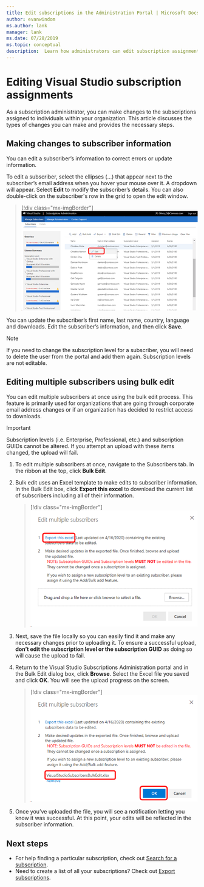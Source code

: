 ```yaml
---
title: Edit subscriptions in the Administration Portal | Microsoft Docs
author: evanwindom
ms.author: lank
manager: lank
ms.date: 07/28/2019
ms.topic: conceptual
description:  Learn how administrators can edit subscription assignments.
---
```


# Editing Visual Studio subscription assignments
As a subscription administrator, you can make changes to the subscriptions assigned to individuals within your organization.  This article discusses the types of changes you can make and provides the necessary steps.

## Making changes to subscriber information
You can edit a subscriber’s information to correct errors or update information.

To edit a subscriber, select the ellipses (…) that appear next to the subscriber’s email address when you hover your mouse over it. A dropdown will appear.  Select **Edit** to modify the subscriber’s details. You can also double-click on the subscriber's row in the grid to open the edit window.
> [!div class="mx-imgBorder"]
> ![Select subscriber to edit](_img/edit-license/select-subscriber.png)

You can update the subscriber’s first name, last name, country, language and downloads. Edit the subscriber’s information, and then click **Save**.

   > [!NOTE]
   > If you need to change the subscription level for a subscriber, you will need to delete the user from the portal and add them again. Subscription levels are not editable.

## Editing multiple subscribers using bulk edit
You can edit multiple subscribers at once using the bulk edit process. This feature is primarily used for organizations that are going through corporate email address changes or if an organization has decided to restrict access to downloads.

   > [!IMPORTANT]
   > Subscription levels (i.e. Enterprise, Professional, etc.) and subscription GUIDs cannot be altered.  If you attempt an upload with these items changed, the upload will fail.

1. To edit multiple subscribers at once, navigate to the Subscribers tab. In the ribbon at the top, click **Bulk Edit**.

2. Bulk edit uses an Excel template to make edits to subscriber information. In the Bulk Edit box, click **Export this excel** to download the current list of subscribers including all of their information.
   > [!div class="mx-imgBorder"]
   > ![Editing a License - Export Bulk Edits List](_img/edit-license/edit-license-bulk-edit-export.png)

3. Next, save the file locally so you can easily find it and make any necessary changes prior to uploading it. To ensure a successful upload, **don’t edit the subscription level or the subscription GUID** as doing so will cause the upload to fail.

4. Return to the Visual Studio Subscriptions Administration portal and in the Bulk Edit dialog box, click **Browse**. Select the Excel file you saved and click **OK**. You will see the upload progress on the screen.
   > [!div class="mx-imgBorder"]
   > ![Editing a License - Bulk Edits File Upload](_img/edit-license/edit-license-bulk-file-upload1.png)

5. Once you’ve uploaded the file, you will see a notification letting you know it was successful. At this point, your edits will be reflected in the subscriber information.

## Next steps
- For help finding a particular subscription, check out [Search for a subscription](search-license.md).
- Need to create a list of all your subscriptions?  Check out [Export subscriptions](exporting-subscriptions.md).
